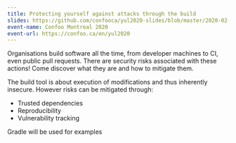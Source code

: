 ```yaml
---
title: Protecting yourself against attacks through the build
slides: https://github.com/confooca/yul2020-slides/blob/master/2020-02-26/protecting_your_organization_against_attacks_via_the_build-louis_jacomet.pdf
event-name: Confoo Montreal 2020
event-url: https://confoo.ca/en/yul2020
---
```


Organisations build software all the time, from developer machines to CI, even public pull requests.
There are security risks associated with these actions! Come discover what they are and how to mitigate them.

The build tool is about execution of modifications and thus inherently insecure. However risks can be mitigated through:
* Trusted dependencies
* Reproducibility
* Vulnerability tracking

Gradle will be used for examples 